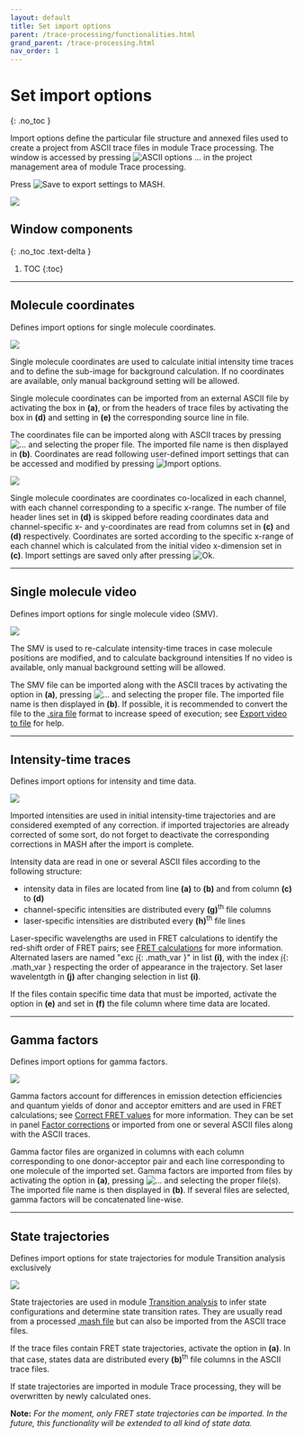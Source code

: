 ```yaml
---
layout: default
title: Set import options
parent: /trace-processing/functionalities.html
grand_parent: /trace-processing.html
nav_order: 1
---
```


# Set import options
{: .no_toc }

Import options define the particular file structure and annexed files used to create a project from ASCII trace files in module Trace processing.
The window is accessed by pressing 
![ASCII options ...](../../assets/images/gui/TP-but-ascii-options-3p.png "ASCII options ...") in the project management area of module Trace processing.

Press 
![Save](../../assets/images/gui/TP-but-save-bga.png "Save") to export settings to MASH.

<a href="../../assets/images/gui/TP-area-proj-impopt.png"><img src="../../assets/images/gui/TP-area-proj-impopt.png" style="max-width: 286px;"/></a>

## Window components
{: .no_toc .text-delta }

1. TOC
{:toc}


---

## Molecule coordinates

Defines import options for single molecule coordinates.

<a href="../../assets/images/gui/TP-area-proj-impopt-coord.png"><img src="../../assets/images/gui/TP-area-proj-impopt-coord.png" style="max-width: 250px;"/></a>

Single molecule coordinates are used to calculate initial intensity time traces and to define the sub-image for background calculation.
If no coordinates are available, only manual background setting will be allowed.

Single molecule coordinates can be imported from an external ASCII file by activating the box in **(a)**, or from the headers of trace files by activating the box in **(d)** and setting in **(e)** the corresponding source line in file.

The coordinates file can be imported along with ASCII traces by pressing 
![...](../../assets/images/gui/TP-but-3p.png "...") and selecting the proper file. 
The imported file name is then displayed in **(b)**.
Coordinates are read following user-defined import settings that can be accessed and modified by pressing 
![Import options](../../assets/images/gui/TP-but-import-options.png "Import options").

<a href="../../assets/images/gui/TP-area-proj-impopt-coord-impopt.png"><img src="../../assets/images/gui/TP-area-proj-impopt-coord-impopt.png" style="max-width: 226px;"/></a>

Single molecule coordinates are coordinates co-localized in each channel, with each channel corresponding to a specific x-range.
The number of file header lines set in **(d)** is skipped before reading coordinates data and channel-specific x- and y-coordinates are read from columns set in **(c)** and **(d)** respectively.
Coordinates are sorted according to the specific x-range of each channel which is calculated from the initial video x-dimension set in **(c)**.
Import settings are saved only after pressing 
![Ok](../../assets/images/gui/TP-but-ok.png "Ok").

---

## Single molecule video

Defines import options for single molecule video (SMV).

<a href="../../assets/images/gui/TP-area-proj-impopt-vid.png"><img src="../../assets/images/gui/TP-area-proj-impopt-vid.png" style="max-width: 250px;"/></a>

The SMV is used to re-calculate intensity-time traces in case molecule positions are modified, and to calculate background intensities
If no video is available, only manual background setting will be allowed.

The SMV file can be imported along with the ASCII traces by activating the option in **(a)**, pressing 
![...](../../assets/images/gui/TP-but-3p.png "...") and selecting the proper file. 
The imported file name is then displayed in **(b)**.
If possible, it is recommended to convert the file to the 
[.sira file](../../output-files/sira-mash-video.html) format to increase speed of execution; see 
[Export video to file](../../video-processing/panels/panel-edit-video.html#export-video-to-file) for help.

---

## Intensity-time traces

Defines import options for intensity and time data.

<a href="../../assets/images/gui/TP-area-proj-impopt-intensity.png"><img src="../../assets/images/gui/TP-area-proj-impopt-intensity.png" style="max-width: 250px;"/></a>

Imported intensities are used in initial intensity-time trajectories and are considered exempted of any correction.
if imported trajectories are already corrected of some sort, do not forget to deactivate the corresponding corrections in MASH after the import is complete. 

Intensity data are read in one or several ASCII files according to the following structure:

- intensity data in files are located from line **(a)** to **(b)** and from column **(c)** to **(d)**
- channel-specific intensities are distributed every **(g)**<sup>th</sup> file columns
- laser-specific intensities are distributed every **(h)**<sup>th</sup> file lines

Laser-specific wavelengths are used in FRET calculations to identify the red-shift order of FRET pairs; see 
[FRET calculations](../../video-processing/functionalities/set-project-options.html#fret-calculations) for more information.
Alternated lasers are named "exc 
[*i*](){: .math_var }" in list **(i)**, with the index 
[*i*](){: .math_var } respecting the order of appearance in the trajectory.
Set laser wavelentgth in **(j)** after changing selection in list **(i)**. 

If the files contain specific time data that must be imported, activate the option in **(e)** and set in **(f)** the file column where time data are located.

---

## Gamma factors

Defines import options for gamma factors.

<a href="../../assets/images/gui/TP-area-proj-impopt-gamma.png"><img src="../../assets/images/gui/TP-area-proj-impopt-gamma.png" style="max-width: 250px;"/></a>

Gamma factors account for differences in emission detection efficiencies and quantum yields of donor and acceptor emitters and are used in FRET calculations; see 
[Correct FRET values](../workflow.html#correct-fret-values) for more information.
They can be set in panel 
[Factor corrections](panel-factor-corrections) or imported from one or several ASCII files along with the ASCII traces.

Gamma factor files are organized in columns with each column corresponding to one donor-acceptor pair and each line corresponding to one molecule of the imported set.
Gamma factors are imported from files by activating the option in **(a)**, pressing 
![...](../../assets/images/gui/TP-but-3p.png "...") and selecting the proper file(s).
The imported file name is then displayed in **(b)**.
If several files are selected, gamma factors will be concatenated line-wise.


---

## State trajectories

Defines import options for state trajectories for module Transition analysis exclusively

<a href="../../assets/images/gui/TP-area-proj-impopt-discr.png"><img src="../../assets/images/gui/TP-area-proj-impopt-discr.png" style="max-width: 250px;"/></a>

State trajectories are used in module 
[Transition analysis](../../transition-analysis.html) to infer state configurations and determine state transition rates.
They are usually read from a processed 
[.mash file](../../output-files/mash-mash-project.html) but can also be imported from the ASCII trace files.

If the trace files contain FRET state trajectories, activate the option in **(a)**.
In that case, states data are distributed every **(b)**<sup>th</sup> file columns in the ASCII trace files.

If state trajectories are imported in module Trace processing, they will be overwritten by newly calculated ones.

**Note:** *For the moment, only FRET state trajectories can be imported.
In the future, this functionality will be extended to all kind of state data.*
